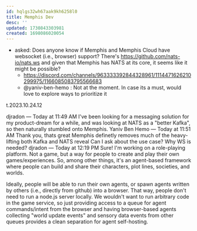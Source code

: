 ```yaml
---
id: hqlgs32wh67aak9kh6258l0
title: Memphis Dev
desc: ''
updated: 1730843303981
created: 1698086020054
---
```


- asked: Does anyone know if Memphis and Memphis Cloud have websocket (i.e., browser) support? There's https://github.com/nats-io/nats.ws and given that Memphis has NATS at its core, it seems like it might be possible?
  - https://discord.com/channels/963333392844328961/1114471626210299975/1166085083795566683
  - @yaniv-ben-hemo : Not at the moment. In case its a must, would love to explore ways to prioritize it


t.2023.10.24.12

djradon — Today at 11:49 AM
I've been looking for a messaging solution for my product-dream for a while, and was looking at NATS as a "better Kafka", so then naturally stumbled onto Memphis.
Yaniv Ben Hemo — Today at 11:51 AM
Thank you, thats great
Memphis definetly removes much of the heavy-lifting both Kafka and NATS reveal
Can I ask about the use case? Why WS is needed?
djradon — Today at 12:19 PM
Sure! I'm working on a role-playing platform. Not a game, but a way for people to create and play their own games/experiences. So, among other things, it's an agent-based framework where people can build and share their characters, plot lines, societies, and worlds. 

Ideally, people will be able to run their own agents, or spawn agents written by others (i.e., directly from github) into a browser. That way, people don't need to run a node.js server locally. We wouldn't want to run arbitrary code in the game service, so just providing access to a queue for agent commands/intent  from the browser and having browser-based agents collecting "world update events" and sensory data events from other queues provides a clean separation for agent self-hosting. 
